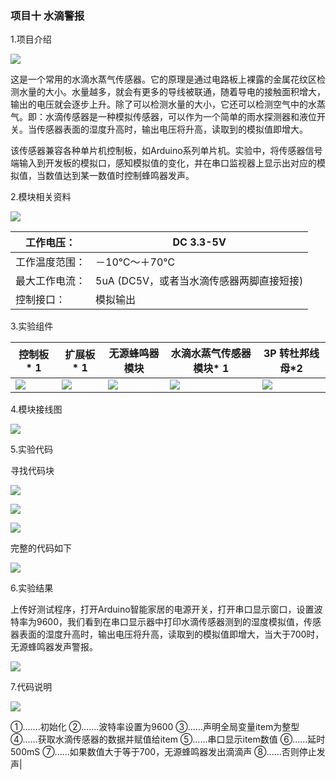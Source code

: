 ### 项目十 水滴警报

1.项目介绍

![](./media/image-20250723160146650.png)

这是一个常用的水滴水蒸气传感器。它的原理是通过电路板上裸露的金属花纹区检测水量的大小。水量越多，就会有更多的导线被联通，随着导电的接触面积增大，输出的电压就会逐步上升。除了可以检测水量的大小，它还可以检测空气中的水蒸气。即：水滴传感器是一种模拟传感器，可以作为一个简单的雨水探测器和液位开关。当传感器表面的湿度升高时，输出电压将升高，读取到的模拟值即增大。

该传感器兼容各种单片机控制板，如Arduino系列单片机。实验中，将传感器信号端输入到开发板的模拟口，感知模拟值的变化，并在串口监视器上显示出对应的模拟值，当数值达到某一数值时控制蜂鸣器发声。

2.模块相关资料

![](./media/image-20250723160211592.png)

| 工作电压：     | DC 3.3-5V                                |
| -------------- | ---------------------------------------- |
| 工作温度范围： | －10℃～＋70℃                             |
| 最大工作电流： | 5uA (DC5V，或者当水滴传感器两脚直接短接) |
| 控制接口：     | 模拟输出                                 |

3.实验组件

| 控制板 * 1                               | 扩展板 * 1                               | 无源蜂鸣器模块                           | 水滴水蒸气传感器模块* 1                  | 3P 转杜邦线母*2                          |
| ---------------------------------------- | ---------------------------------------- | ---------------------------------------- | ---------------------------------------- | ---------------------------------------- |
| ![](./media/image-20250723144253824.png) | ![](./media/image-20250723144304891.png) | ![](./media/image-20250723151211299.png) | ![](./media/image-20250723160146650.png) | ![](./media/image-20250723144330632.png) |

4.模块接线图

![](./media/image-20250723160455925.png)

5.实验代码

寻找代码块

![](./media/image-20250723160609291.png)

![](./media/image-20250723160618365.png)

![](./media/image-20250723160625028.png)

完整的代码如下

![](./media/image-20250723160652556.png)

6.实验结果

上传好测试程序，打开Arduino智能家居的电源开关，打开串口显示窗口，设置波特率为9600，我们看到在串口显示器中打印水滴传感器测到的湿度模拟值，传感器表面的湿度升高时，输出电压将升高，读取到的模拟值即增大，当大于700时，无源蜂鸣器发声警报。

![](./media/image-20250723160715725.png)

7.代码说明

![](./media/image-20250723160752917.png)

①.......初始化 ②.......波特率设置为9600 ③......声明全局变量item为整型 ④......获取水滴传感器的数据并赋值给item ⑤......串口显示item数值 ⑥......延时500mS ⑦......如果数值大于等于700，无源蜂鸣器发出滴滴声 ⑧......否则停止发声|
